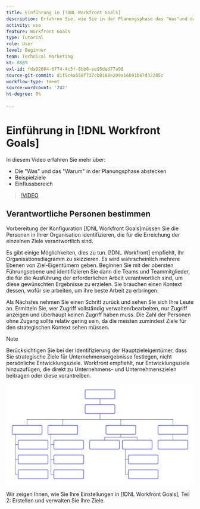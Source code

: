 ```yaml
---
title: Einführung in [!DNL Workfront Goals]
description: Erfahren Sie, wie Sie in der Planungsphase das "Was"und das "Warum"artikulieren, Beispielziele und Einflussbereich definieren.
activity: use
feature: Workfront Goals
type: Tutorial
role: User
level: Beginner
team: Technical Marketing
kt: 8889
exl-id: fda92664-6774-4c3f-8bb8-ee95ded77a98
source-git-commit: d1f5c4a558f737cb8188e209a16b91b67d32285c
workflow-type: tm+mt
source-wordcount: '242'
ht-degree: 0%

---
```


# Einführung in [!DNL Workfront Goals]

In diesem Video erfahren Sie mehr über:

* Die &quot;Was&quot; und das &quot;Warum&quot; in der Planungsphase abstecken
* Beispielziele
* Einflussbereich

>[!VIDEO](https://video.tv.adobe.com/v/335183/?quality=12)

## Verantwortliche Personen bestimmen

Vorbereitung der Konfiguration [!DNL Workfront Goals]müssen Sie die Personen in Ihrer Organisation identifizieren, die für die Erreichung der einzelnen Ziele verantwortlich sind.

Es gibt einige Möglichkeiten, dies zu tun. [!DNL Workfront] empfiehlt, Ihr Organisationsdiagramm zu skizzieren. Es wird wahrscheinlich mehrere Ebenen von Ziel-Eigentümern geben. Beginnen Sie mit der obersten Führungsebene und identifizieren Sie dann die Teams und Teammitglieder, die für die Ausführung der erforderlichen Arbeit verantwortlich sind, um diese gewünschten Ergebnisse zu erzielen. Sie brauchen einen Kontext dessen, wofür sie arbeiten, um ihre beste Arbeit zu erbringen.

Als Nächstes nehmen Sie einen Schritt zurück und sehen Sie sich Ihre Leute an. Ermitteln Sie, wer Zugriff vollständig verwalten/bearbeiten, nur Zugriff anzeigen und überhaupt keinen Zugriff haben muss. Die Zahl der Personen ohne Zugang sollte relativ gering sein, da die meisten zumindest Ziele für den strategischen Kontext sehen müssen.

>[!NOTE]
>
>Berücksichtigen Sie bei der Identifizierung der Hauptzieleigentümer, dass Sie strategische Ziele für Unternehmensergebnisse festlegen, nicht persönliche Entwicklungsziele. Workfront empfiehlt, nur Entwicklungsziele hinzuzufügen, die direkt zu Unternehmens- und Unternehmenszielen beitragen oder diese vorantreiben.

![Leeres Organisationsdiagramm](assets/01-workfront-goals-blank-org-chart.png)

Wir zeigen Ihnen, wie Sie Ihre Einstellungen in [!DNL Workfront Goals], Teil 2: Erstellen und verwalten Sie Ihre Ziele.

<!--
URL for part 2 reference above
-->
